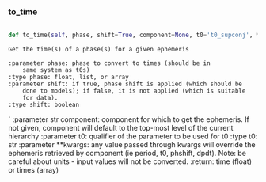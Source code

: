 ### to\_time
```py

def to_time(self, phase, shift=True, component=None, t0='t0_supconj', **kwargs)

```



    Get the time(s) of a phase(s) for a given ephemeris

    :parameter phase: phase to convert to times (should be in
        same system as t0s)
    :type phase: float, list, or array
    :parameter shift: if true, phase shift is applied (which should be
        done to models); if false, it is not applied (which is suitable
        for data).
    :type shift: boolean
`   :parameter str component: component for which to get the ephemeris.
        If not given, component will default to the top-most level of the
        current hierarchy
    :parameter t0: qualifier of the parameter to be used for t0
    :type t0: str
    :parameter **kwargs: any value passed through kwargs will override the
        ephemeris retrieved by component (ie period, t0, phshift, dpdt).
        Note: be careful about units - input values will not be converted.
    :return: time (float) or times (array)
    

